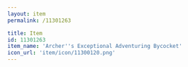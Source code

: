 ```yaml
---
layout: item
permalink: /11301263

title: Item
id: 11301263
item_name: 'Archer''s Exceptional Adventuring Bycocket'
icon_url: 'item/icon/11300120.png'
---
```

